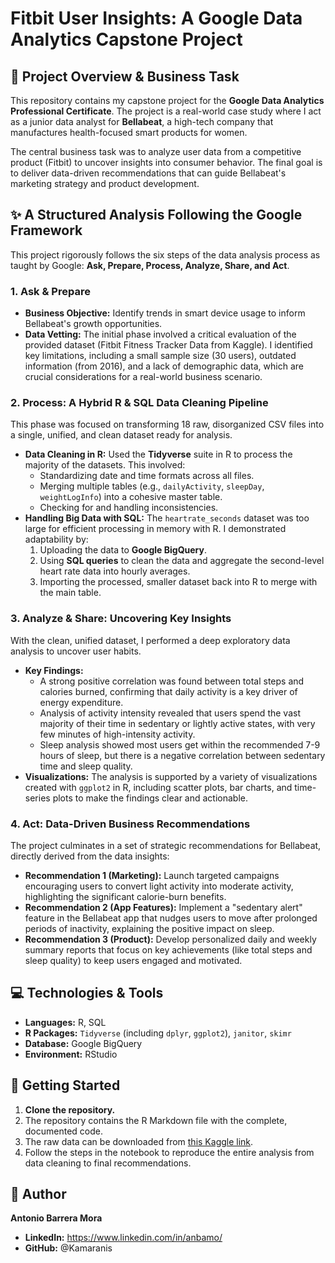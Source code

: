 # Fitbit User Insights: A Google Data Analytics Capstone Project

## 📄 Project Overview & Business Task

This repository contains my capstone project for the **Google Data Analytics Professional Certificate**. The project is a real-world case study where I act as a junior data analyst for **Bellabeat**, a high-tech company that manufactures health-focused smart products for women.

The central business task was to analyze user data from a competitive product (Fitbit) to uncover insights into consumer behavior. The final goal is to deliver data-driven recommendations that can guide Bellabeat's marketing strategy and product development.

## ✨ A Structured Analysis Following the Google Framework

This project rigorously follows the six steps of the data analysis process as taught by Google: **Ask, Prepare, Process, Analyze, Share, and Act**.

### 1. Ask & Prepare
*   **Business Objective:** Identify trends in smart device usage to inform Bellabeat's growth opportunities.
*   **Data Vetting:** The initial phase involved a critical evaluation of the provided dataset (Fitbit Fitness Tracker Data from Kaggle). I identified key limitations, including a small sample size (30 users), outdated information (from 2016), and a lack of demographic data, which are crucial considerations for a real-world business scenario.

### 2. Process: A Hybrid R & SQL Data Cleaning Pipeline

This phase was focused on transforming 18 raw, disorganized CSV files into a single, unified, and clean dataset ready for analysis.
*   **Data Cleaning in R:** Used the **Tidyverse** suite in R to process the majority of the datasets. This involved:
    *   Standardizing date and time formats across all files.
    *   Merging multiple tables (e.g., `dailyActivity`, `sleepDay`, `weightLogInfo`) into a cohesive master table.
    *   Checking for and handling inconsistencies.
*   **Handling Big Data with SQL:** The `heartrate_seconds` dataset was too large for efficient processing in memory with R. I demonstrated adaptability by:
    1.  Uploading the data to **Google BigQuery**.
    2.  Using **SQL queries** to clean the data and aggregate the second-level heart rate data into hourly averages.
    3.  Importing the processed, smaller dataset back into R to merge with the main table.

### 3. Analyze & Share: Uncovering Key Insights

With the clean, unified dataset, I performed a deep exploratory data analysis to uncover user habits.
*   **Key Findings:**
    *   A strong positive correlation was found between total steps and calories burned, confirming that daily activity is a key driver of energy expenditure.
    *   Analysis of activity intensity revealed that users spend the vast majority of their time in sedentary or lightly active states, with very few minutes of high-intensity activity.
    *   Sleep analysis showed most users get within the recommended 7-9 hours of sleep, but there is a negative correlation between sedentary time and sleep quality.
*   **Visualizations:** The analysis is supported by a variety of visualizations created with `ggplot2` in R, including scatter plots, bar charts, and time-series plots to make the findings clear and actionable.

### 4. Act: Data-Driven Business Recommendations

The project culminates in a set of strategic recommendations for Bellabeat, directly derived from the data insights:
*   **Recommendation 1 (Marketing):** Launch targeted campaigns encouraging users to convert light activity into moderate activity, highlighting the significant calorie-burn benefits.
*   **Recommendation 2 (App Features):** Implement a "sedentary alert" feature in the Bellabeat app that nudges users to move after prolonged periods of inactivity, explaining the positive impact on sleep.
*   **Recommendation 3 (Product):** Develop personalized daily and weekly summary reports that focus on key achievements (like total steps and sleep quality) to keep users engaged and motivated.

## 💻 Technologies & Tools

*   **Languages:** R, SQL
*   **R Packages:** `Tidyverse` (including `dplyr`, `ggplot2`), `janitor`, `skimr`
*   **Database:** Google BigQuery
*   **Environment:** RStudio

## 🚀 Getting Started

1.  **Clone the repository.**
2.  The repository contains the R Markdown file with the complete, documented code.
3.  The raw data can be downloaded from [this Kaggle link](https://www.kaggle.com/datasets/arashnic/fitbit).
4.  Follow the steps in the notebook to reproduce the entire analysis from data cleaning to final recommendations.

## 👤 Author

**Antonio Barrera Mora**

*   **LinkedIn:** https://www.linkedin.com/in/anbamo/
*   **GitHub:** @Kamaranis